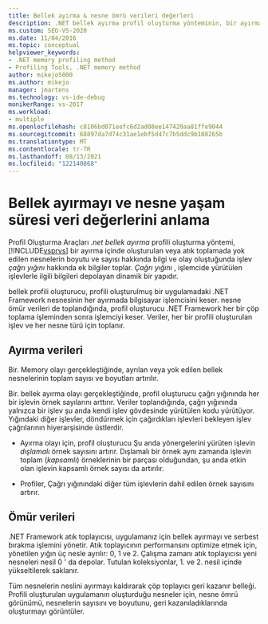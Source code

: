 ```yaml
---
title: Bellek ayırma & nesne ömrü verileri değerleri
description: .NET bellek ayırma profil oluşturma yönteminin, bir ayırma içinde oluşturulan nesnelerin boyutu ve sayısı hakkında bilgi toplamasının nasıl yapıldığını öğrenin.
ms.custom: SEO-VS-2020
ms.date: 11/04/2016
ms.topic: conceptual
helpviewer_keywords:
- .NET memory profiling method
- Profiling Tools, .NET memory method
author: mikejo5000
ms.author: mikejo
manager: jmartens
ms.technology: vs-ide-debug
monikerRange: vs-2017
ms.workload:
- multiple
ms.openlocfilehash: c8106bd071eefc6d2ad08ee147420aa81ffe9044
ms.sourcegitcommit: 68897da7d74c31ae1ebf5d47c7b5ddc9b108265b
ms.translationtype: MT
ms.contentlocale: tr-TR
ms.lasthandoff: 08/13/2021
ms.locfileid: "122140868"
---
```

# <a name="understand-memory-allocation-and-object-lifetime-data-values"></a>Bellek ayırmayı ve nesne yaşam süresi veri değerlerini anlama

Profil Oluşturma Araçları *.net bellek ayırma* profili oluşturma yöntemi, [!INCLUDE[vsprvs](../code-quality/includes/vsprvs_md.md)] bir ayırma içinde oluşturulan veya atık toplamada yok edilen nesnelerin boyutu ve sayısı hakkında bilgi ve olay oluştuğunda işlev *çağrı yığını* hakkında ek bilgiler toplar. *Çağrı yığını* , işlemcide yürütülen işlevlerle ilgili bilgileri depolayan dinamik bir yapıdır.

bellek profili oluşturucu, profili oluşturulmuş bir uygulamadaki .NET Framework nesnesinin her ayırmada bilgisayar işlemcisini keser. nesne ömür verileri de toplandığında, profil oluşturucu .NET Framework her bir çöp toplama işleminden sonra işlemciyi keser. Veriler, her bir profili oluşturulan işlev ve her nesne türü için toplanır.

## <a name="allocation-data"></a>Ayırma verileri

Bir. Memory olayı gerçekleştiğinde, ayrılan veya yok edilen bellek nesnelerinin toplam sayısı ve boyutları artırılır.

Bir. bellek ayırma olayı gerçekleştiğinde, profil oluşturucu çağrı yığınında her bir işlevin örnek sayılarını arttırır. Veriler toplandığında, çağrı yığınında yalnızca bir işlev şu anda kendi işlev gövdesinde yürütülen kodu yürütüyor. Yığındaki diğer işlevler, döndürmek için çağırdıkları işlevleri bekleyen işlev çağrılarının hiyerarşisinde üstlerdir.

- Ayırma olayı için, profil oluşturucu Şu anda yönergelerini yürüten işlevin *dışlamalı* örnek sayısını artırır. Dışlamalı bir örnek aynı zamanda işlevin toplam (*kapsamlı*) örneklerinin bir parçası olduğundan, şu anda etkin olan işlevin kapsamlı örnek sayısı da artırılır.

- Profiler, Çağrı yığınındaki diğer tüm işlevlerin dahil edilen örnek sayısını artırır.

## <a name="lifetime-data"></a>Ömür verileri

.NET Framework atık toplayıcısı, uygulamanız için bellek ayırmayı ve serbest bırakma işlemini yönetir. Atık toplayıcının performansını optimize etmek için, yönetilen yığın üç nesle ayrılır: 0, 1 ve 2. Çalışma zamanı atık toplayıcısı yeni nesneleri nesil 0 ' da depolar. Tutulan koleksiyonlar, 1. ve 2. nesil içinde yükseltilerek saklanır.

Tüm nesnelerin neslini ayırmayı kaldırarak çöp toplayıcı geri kazanır belleği. Profili oluşturulan uygulamanın oluşturduğu nesneler için, nesne ömrü görünümü, nesnelerin sayısını ve boyutunu, geri kazanıladıklarında oluşturmayı görüntüler.
